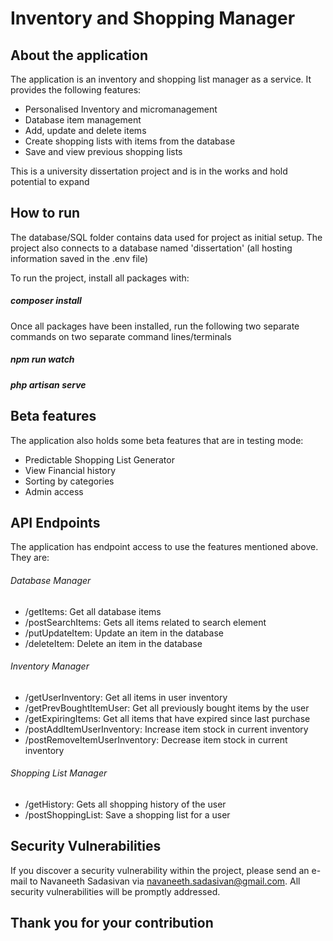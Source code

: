 # Inventory and Shopping Manager

## About the application

The application is an inventory and shopping list manager as a service. It provides the following features: 
- Personalised Inventory and micromanagement
- Database item management
- Add, update and delete items
- Create shopping lists with items from the database
- Save and view previous shopping lists

This is a university dissertation project and is in the works and hold potential to expand

## How to run

The database/SQL folder contains data used for project as initial setup. The project also connects to a database named 'dissertation' (all hosting information saved in the .env file)

To run the project, install all packages with:
##### composer install

Once all packages have been installed, run the following two separate commands on two separate command lines/terminals
##### npm run watch
##### php artisan serve

## Beta features

The application also holds some beta features that are in testing mode:
- Predictable Shopping List Generator
- View Financial history
- Sorting by categories
- Admin access

## API Endpoints

The application has endpoint access to use the features mentioned above. They are:
###### Database Manager

- /getItems: Get all database items
- /postSearchItems: Gets all items related to search element
- /putUpdateItem: Update an item in the database
- /deleteItem: Delete an item in the database

###### Inventory Manager

- /getUserInventory: Get all items in user inventory
- /getPrevBoughtItemUser: Get all previously bought items by the user
- /getExpiringItems: Get all items that have expired since last purchase
- /postAddItemUserInventory: Increase item stock in current inventory
- /postRemoveItemUserInventory: Decrease item stock in current inventory

###### Shopping List Manager

- /getHistory: Gets all shopping history of the user
- /postShoppingList: Save a shopping list for a user

## Security Vulnerabilities

If you discover a security vulnerability within the project, please send an e-mail to Navaneeth Sadasivan via [navaneeth.sadasivan@gmail.com](mailto:navaneeth.sadasivan@gmail.com). All security vulnerabilities will be promptly addressed.

## Thank you for your contribution
